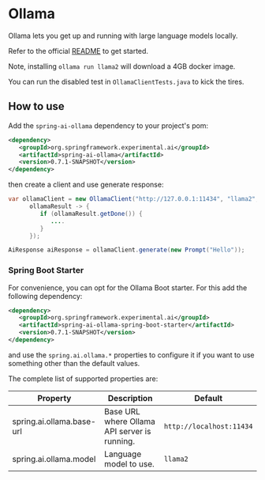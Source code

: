 # Ollama

Ollama lets you get up and running with large language models locally.

Refer to the official [README](https://github.com/jmorganca/ollama) to get started.

Note, installing `ollama run llama2` will download a 4GB docker image.

You can run the disabled test in `OllamaClientTests.java` to kick the tires.

## How to use

Add the `spring-ai-ollama` dependency to your project's pom:

```xml
<dependency>
   <groupId>org.springframework.experimental.ai</groupId>
   <artifactId>spring-ai-ollama</artifactId>
   <version>0.7.1-SNAPSHOT</version>
</dependency>
```

then create a client and use generate response:

```java
var ollamaClient = new OllamaClient("http://127.0.0.1:11434", "llama2",
      ollamaResult -> {
         if (ollamaResult.getDone()) {
            ....
         }
      });

AiResponse aiResponse = ollamaClient.generate(new Prompt("Hello"));
```

### Spring Boot Starter

For convenience, you can opt for the Ollama Boot starter.
For this add the following dependency:

```xml
<dependency>
   <groupId>org.springframework.experimental.ai</groupId>
   <artifactId>spring-ai-ollama-spring-boot-starter</artifactId>
   <version>0.7.1-SNAPSHOT</version>
</dependency>
```

and use the `spring.ai.ollama.*` properties to configure it if you want to use something other than the default values.

The complete list of supported properties are:

| Property    | Description | Default |
| -------- | ----- | ----- |
| spring.ai.ollama.base-url | Base URL where Ollama API server is running. | `http://localhost:11434` |
| spring.ai.ollama.model | Language model to use. | `llama2` |
